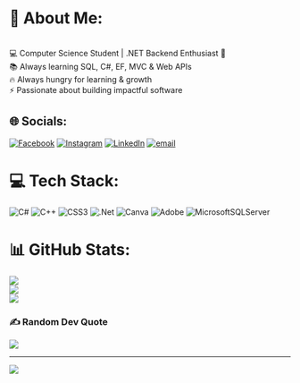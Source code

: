 # 💫 About Me:
<br>💻 Computer Science Student | .NET Backend Enthusiast 🚀<br>📚 Always learning SQL, C#, EF, MVC & Web APIs<br>🔥 Always hungry for learning & growth<br>⚡ Passionate about building impactful software


## 🌐 Socials:
[![Facebook](https://img.shields.io/badge/Facebook-%231877F2.svg?logo=Facebook&logoColor=white)](https://facebook.com/https://www.facebook.com/share/1AoA3ba7kv/?mibextid=wwXIfr) [![Instagram](https://img.shields.io/badge/Instagram-%23E4405F.svg?logo=Instagram&logoColor=white)](https://instagram.com/https://www.instagram.com/loaywaelali?igsh=MW9udXcwdnVmNHJwZw%3D%3D&utm_source=qr) [![LinkedIn](https://img.shields.io/badge/LinkedIn-%230077B5.svg?logo=linkedin&logoColor=white)](https://linkedin.com/in/www.linkedin.com/in/loay-wael) [![email](https://img.shields.io/badge/Email-D14836?logo=gmail&logoColor=white)](mailto:Loayw842@gmail.com) 

# 💻 Tech Stack:
![C#](https://img.shields.io/badge/c%23-%23239120.svg?style=for-the-badge&logo=csharp&logoColor=white) ![C++](https://img.shields.io/badge/c++-%2300599C.svg?style=for-the-badge&logo=c%2B%2B&logoColor=white) ![CSS3](https://img.shields.io/badge/css3-%231572B6.svg?style=for-the-badge&logo=css3&logoColor=white) ![.Net](https://img.shields.io/badge/.NET-5C2D91?style=for-the-badge&logo=.net&logoColor=white) ![Canva](https://img.shields.io/badge/Canva-%2300C4CC.svg?style=for-the-badge&logo=Canva&logoColor=white) ![Adobe](https://img.shields.io/badge/adobe-%23FF0000.svg?style=for-the-badge&logo=adobe&logoColor=white) ![MicrosoftSQLServer](https://img.shields.io/badge/Microsoft%20SQL%20Server-CC2927?style=for-the-badge&logo=microsoft%20sql%20server&logoColor=white)
# 📊 GitHub Stats:
![](https://github-readme-stats.vercel.app/api?username=Loay-Wael1&theme=dark&hide_border=true&include_all_commits=false&count_private=false)<br/>
![](https://nirzak-streak-stats.vercel.app/?user=Loay-Wael1&theme=dark&hide_border=true)<br/>
![](https://github-readme-stats.vercel.app/api/top-langs/?username=Loay-Wael1&theme=dark&hide_border=true&include_all_commits=false&count_private=false&layout=compact)

### ✍️ Random Dev Quote
![](https://quotes-github-readme.vercel.app/api?type=horizontal&theme=dark)

---
[![](https://visitcount.itsvg.in/api?id=Loay-Wael1&icon=0&color=0)](https://visitcount.itsvg.in)

<!-- Proudly created with GPRM ( https://gprm.itsvg.in ) -->
